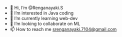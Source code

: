 - 👋 Hi, I’m @Renganayaki.S
- 👀 I’m interested in Java coding 
- 🌱 I’m currently learning web-dev
- 💞️ I’m looking to collaborate on ML
- 📫 How to reach me srenganayaki.7104@gmail.com

<!---
casanovamoonshine/casanovamoonshine is a ✨ special ✨ repository because its `README.md` (this file) appears on your GitHub profile.
You can click the Preview link to take a look at your changes.
--->
